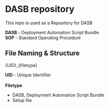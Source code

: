 # DASB repository


This repo is used as a Repository for DASB 

**DASB** - Deployment Automation Script Bundle<br>
**SOP** - Standard Operating Procedure<br>

## File Naming & Structure

{UID}_{filetype]

**UID** - Unique Identifier<br><br>
**Filetype**<br>

- DASB, Deployment Automation Script Bundle
- Setup file
